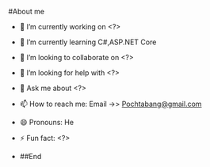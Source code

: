 #About me

- 🔭 I’m currently working on <?>
- 🌱 I’m currently learning C#,ASP.NET Core
- 👯 I’m looking to collaborate on <?>
- 🤔 I’m looking for help with <?>
- 💬 Ask me about <?>
- 📫 How to reach me: Email ->> Pochtabang@gmail.com
- 😄 Pronouns: He
- ⚡ Fun fact: <?>

- ##End

